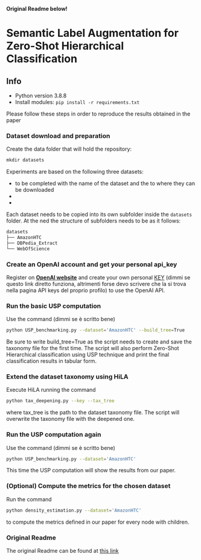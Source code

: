**Original Readme below!**

# Semantic Label Augmentation for Zero-Shot Hierarchical Classification

## Info
* Python version 3.8.8
* Install modules: ```pip install -r requirements.txt```

Please follow these steps in order to reproduce the results obtained in the paper

### Dataset download and preparation

Create the data folder that will hold the repository:

```python
mkdir datasets
```

Experiments are based on the following three datasets:

- to be completed with the name of the dataset and the to where they can be downloaded
-
-

Each dataset needs to be copied into its own subfolder inside the `datasets` folder. At the ned the structure of subfolders needs to be as it follows: 

```bash
datasets
├── AmazonHTC
├── DBPedia_Extract
└── WebOfScience

```

### Create an OpenAI account and get your personal api_key
Register on [**OpenAI website**](https://openai.com/) and create your own personal [KEY](https://platform.openai.com/api-keys) (dimmi se questo link diretto funziona, altrimenti forse devo scrivere che la si trova nella pagina API keys del proprio profilo) to use the OpenAI API.

### Run the basic USP computation

Use the command (dimmi se è scritto bene)

```bash
python USP_benchmarking.py --dataset='AmazonHTC' --build_tree=True
```

Be sure to write build_tree=True as the script needs to create and save the taxonomy file for the first time. The script will also perform Zero-Shot Hierarchical classification using USP technique and print the final classification results in tabular form.

### Extend the dataset taxonomy using HiLA

Execute HiLA running the command 

```bash
python tax_deepening.py --key --tax_tree
```

where tax_tree is the path to the dataset taxonomy file. The script will overwrite the taxonomy file with the deepened one.

### Run the USP computation again

Use the command (dimmi se è scritto bene)

```bash
python USP_benchmarking.py --dataset='AmazonHTC' 
```

This time the USP computation will show the results from our paper.

### (Optional) Compute the metrics for the chosen dataset

Run the command

```bash
python density_estimation.py --dataset='AmazonHTC' 
```

to compute the metrics defined in our paper for every node with children.

### Original Readme
The original Readme can be found at [this link](https://github.com/bong-yo/TaxonomyZeroShooter)

